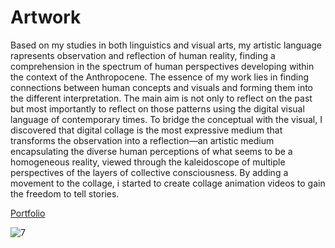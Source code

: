 # Artwork

Based on my studies in both linguistics and visual arts, my artistic language rapresents observation and reflection of human reality, finding a comprehension in the spectrum of human perspectives developing within the context of the Anthropocene. 
The essence of my work lies in finding connections between human concepts and visuals and forming them into the different interpretation. The main aim is not only to reflect on the past but most importantly to reflect on those patterns using the digital visual language of contemporary times.
To bridge the conceptual with the visual, I discovered that digital collage is the most expressive medium that transforms the observation into a reflection—an artistic medium encapsulating the diverse human perceptions of what seems to be a homogeneous reality, viewed through the kaleidoscope of multiple perspectives of the layers of collective consciousness. 
By adding a movement to the collage, i started to create collage animation videos to gain the freedom to tell stories. 

[Portfolio](https://app.milanote.com/1RajP91Sm8NJ1D?p=WDzG984pNOt)

![7](https://github.com/Martina-Culikova/english-for-designers/assets/148857122/d96d2cad-4827-41af-88ec-cf0e524bc823)
